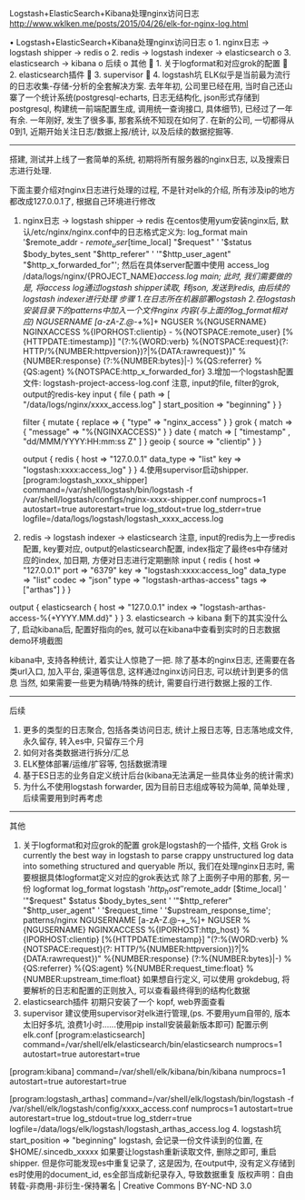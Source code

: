

Logstash+ElasticSearch+Kibana处理nginx访问日志 
http://www.wklken.me/posts/2015/04/26/elk-for-nginx-log.html

•	Logstash+ElasticSearch+Kibana处理nginx访问日志
o	1. nginx日志 -> logstash shipper -> redis
o	2. redis -> logstash indexer -> elasticsearch
o	3. elasticsearch -> kibana
o	后续
o	其他
	1. 关于logformat和对应grok的配置
	2. elasticsearch插件
	3. supervisor
	4. logstash坑
ELK似乎是当前最为流行的日志收集-存储-分析的全套解决方案.
去年年初, 公司里已经在用, 当时自己还山寨了一个统计系统(postgresql-echarts, 日志无结构化, json形式存储到postgresql, 构建统一前端配置生成, 调用统一查询接口, 具体细节), 已经过了一年有余.
一年刚好, 发生了很多事, 那套系统不知现在如何了.
在新的公司, 一切都得从0到1, 近期开始关注日志/数据上报/统计, 以及后续的数据挖掘等.
________________________________________
搭建, 测试并上线了一套简单的系统, 初期将所有服务器的nginx日志, 以及搜索日志进行处理.
 
下面主要介绍对nginx日志进行处理的过程, 不是针对elk的介绍, 所有涉及ip的地方都改成127.0.0.1了, 根据自己环境进行修改
1. nginx日志 -> logstash shipper -> redis
在centos使用yum安装nginx后, 默认/etc/nginx/nginx.conf中的日志格式定义为:
log_format  main  '$remote_addr - $remote_user [$time_local] "$request" '
                  '$status $body_bytes_sent "$http_referer" '
                  '"$http_user_agent" "$http_x_forwarded_for"';
然后在具体server配置中使用
access_log /data/logs/nginx/{PROJECT_NAME}_access.log main;
此时, 我们需要做的是, 将access log通过logstash shipper读取, 转json, 发送到redis, 由后续的logstash indexer进行处理
步骤
1.在日志所在机器部署logstash
2.在logstash安装目录下的patterns中加入一个文件nginx
内容(与上面的log_format相对应)
NGUSERNAME [a-zA-Z\.\@\-\+_%]+
NGUSER %{NGUSERNAME}
NGINXACCESS %{IPORHOST:clientip} - %{NOTSPACE:remote_user} \[%{HTTPDATE:timestamp}\] \"(?:%{WORD:verb} %{NOTSPACE:request}(?: HTTP/%{NUMBER:httpversion})?|%{DATA:rawrequest})\" %{NUMBER:response} (?:%{NUMBER:bytes}|-) %{QS:referrer} %{QS:agent} %{NOTSPACE:http_x_forwarded_for}
3.增加一个logstash配置文件: logstash-project-access-log.conf
注意, input的file, filter的grok, output的redis-key
    input {
    file {
        path => [ "/data/logs/nginx/xxxx_access.log" ]
        start_position => "beginning"
    }
    }

    filter {
    mutate { replace => { "type" => "nginx_access" } }
    grok {
        match => { "message" => "%{NGINXACCESS}" }
    }
    date {
        match => [ "timestamp" , "dd/MMM/YYYY:HH:mm:ss Z" ]
    }
    geoip {
        source => "clientip"
    }
    }


    output {
    redis { host => "127.0.0.1" data_type => "list" key => "logstash:xxxx:access_log" }
    }
4.使用supervisor启动shipper.
    [program:logstash_xxxx_shipper]
    command=/var/shell/logstash/bin/logstash -f /var/shell/logstash/configs/nginx-xxxx-shipper.conf
    numprocs=1
    autostart=true
    autorestart=true
    log_stdout=true
    log_stderr=true
    logfile=/data/logs/logstash/logstash_xxxx_access.log
2. redis -> logstash indexer -> elasticsearch
注意, input的redis为上一步redis配置, key要对应, output的elasticsearch配置, index指定了最终es中存储对应的index, 加日期, 方便对日志进行定期删除
input {
redis {
    host => "127.0.0.1"
    port => "6379"
    key => "logstash:xxxx:access_log"
    data_type => "list"
    codec  => "json"
    type => "logstash-arthas-access"
    tags => ["arthas"]
}
}

output {
elasticsearch {
    host => "127.0.0.1"
    index => "logstash-arthas-access-%{+YYYY.MM.dd}"
}
}
3. elasticsearch -> kibana
剩下的其实没什么了, 启动kibana后, 配置好指向的es, 就可以在kibana中查看到实时的日志数据
demo环境截图
 
kibana中, 支持各种统计, 着实让人惊艳了一把.
除了基本的nginx日志, 还需要在各类url入口, 加入平台, 渠道等信息, 这样通过nginx访问日志, 可以统计到更多的信息
当然, 如果需要一些更为精确/特殊的统计, 需要自行进行数据上报的工作.
________________________________________
后续
1.	更多的类型的日志聚合, 包括各类访问日志, 统计上报日志等, 日志落地成文件, 永久留存, 转入es中, 只留存三个月
2.	如何对各类数据进行拆分/汇总
3.	ELK整体部署/运维/扩容等, 包括数据清理
4.	基于ES日志的业务自定义统计后台(kibana无法满足一些具体业务的统计需求)
5.	为什么不使用logstash forwarder, 因为目前日志组成等较为简单, 简单处理 , 后续需要用到时再考虑
________________________________________
其他
1. 关于logformat和对应grok的配置
grok是logstash的一个插件, 文档
Grok is currently the best way in logstash to parse crappy unstructured log data into something structured and queryable
所以, 我们在处理nginx日志时, 需要根据具体logformat定义对应的grok表达式
除了上面例子中用的那套, 另一份
logformat
  log_format logstash '$http_host '
                      '$remote_addr [$time_local] '
                      '"$request" $status $body_bytes_sent '
                      '"$http_referer" "$http_user_agent" '
                      '$request_time '
                      '$upstream_response_time';
patterns/nginx
NGUSERNAME [a-zA-Z\.\@\-\+_%]+
NGUSER %{NGUSERNAME}
NGINXACCESS %{IPORHOST:http_host} %{IPORHOST:clientip} \[%{HTTPDATE:timestamp}\] \"(?:%{WORD:verb} %{NOTSPACE:request}(?: HTTP/%{NUMBER:httpversion})?|%{DATA:rawrequest})\" %{NUMBER:response} (?:%{NUMBER:bytes}|-) %{QS:referrer} %{QS:agent} %{NUMBER:request_time:float} %{NUMBER:upstream_time:float}
如果想自行定义, 可以使用 grokdebug, 将要解析的日志和配置的正则放入, 可以查看最终得到的结构化数据
2. elasticsearch插件
初期只安装了一个 kopf, web界面查看
3. supervisor
建议使用supervisor对elk进行管理,(ps. 不要用yum自带的, 版本太旧好多坑, 浪费1小时......使用pip install安装最新版本即可)
配置示例elk.conf
[program:elasticsearch]
command=/var/shell/elk/elasticsearch/bin/elasticsearch
numprocs=1
autostart=true
autorestart=true

[program:kibana]
command=/var/shell/elk/kibana/bin/kibana
numprocs=1
autostart=true
autorestart=true

[program:logstash_arthas]
command=/var/shell/elk/logstash/bin/logstash -f /var/shell/elk/logstash/config/xxxx_access.conf
numprocs=1
autostart=true
autorestart=true
log_stdout=true
log_stderr=true
logfile=/data/logs/elk/logstash/logstash_arthas_access.log
4. logstash坑
start_position => "beginning"
logstash, 会记录一份文件读到的位置, 在$HOME/.sincedb_xxxxx 如果要让logstash重新读取文件, 删除之即可, 重启shipper.
但是你可能发现es中重复记录了, 这是因为, 在output中, 没有定义存储到es时使用的document_id, es全部当成新纪录存入, 导致数据重复
版权声明：自由转载-非商用-非衍生-保持署名 | Creative Commons BY-NC-ND 3.0

